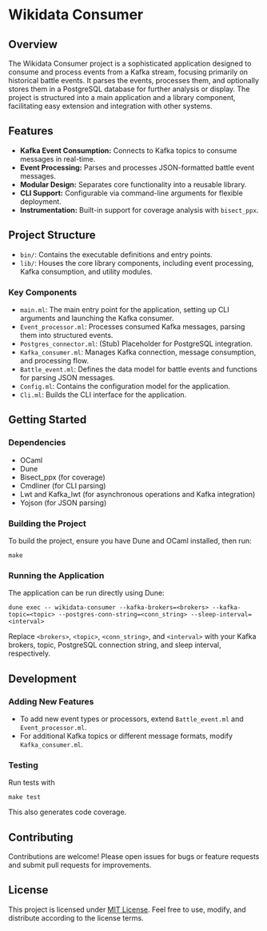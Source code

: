 # Wikidata Consumer

## Overview

The Wikidata Consumer project is a sophisticated application designed to consume and process events from a Kafka stream, focusing primarily on historical battle events. It parses the events, processes them, and optionally stores them in a PostgreSQL database for further analysis or display. The project is structured into a main application and a library component, facilitating easy extension and integration with other systems.

## Features

- **Kafka Event Consumption:** Connects to Kafka topics to consume messages in real-time.
- **Event Processing:** Parses and processes JSON-formatted battle event messages.
- **Modular Design:** Separates core functionality into a reusable library.
- **CLI Support:** Configurable via command-line arguments for flexible deployment.
- **Instrumentation:** Built-in support for coverage analysis with `bisect_ppx`.

## Project Structure

- `bin/`: Contains the executable definitions and entry points.
- `lib/`: Houses the core library components, including event processing, Kafka consumption, and utility modules.

### Key Components

- `main.ml`: The main entry point for the application, setting up CLI arguments and launching the Kafka consumer.
- `Event_processor.ml`: Processes consumed Kafka messages, parsing them into structured events.
- `Postgres_connector.ml`: (Stub) Placeholder for PostgreSQL integration.
- `Kafka_consumer.ml`: Manages Kafka connection, message consumption, and processing flow.
- `Battle_event.ml`: Defines the data model for battle events and functions for parsing JSON messages.
- `Config.ml`: Contains the configuration model for the application.
- `Cli.ml`: Builds the CLI interface for the application.

## Getting Started

### Dependencies
- OCaml
- Dune
- Bisect_ppx (for coverage)
- Cmdliner (for CLI parsing)
- Lwt and Kafka_lwt (for asynchronous operations and Kafka integration)
- Yojson (for JSON parsing)

### Building the Project

To build the project, ensure you have Dune and OCaml installed, then run:

```
make
```

### Running the Application

The application can be run directly using Dune:

```
dune exec -- wikidata-consumer --kafka-brokers=<brokers> --kafka-topic=<topic> --postgres-conn-string=<conn_string> --sleep-interval=<interval>
```

Replace `<brokers>`, `<topic>`, `<conn_string>`, and `<interval>` with your Kafka brokers, topic, PostgreSQL connection string, and sleep interval, respectively.

## Development
### Adding New Features

- To add new event types or processors, extend `Battle_event.ml` and `Event_processor.ml`.
- For additional Kafka topics or different message formats, modify `Kafka_consumer.ml`.

### Testing

Run tests with

```
make test
```

This also generates code coverage.

## Contributing

Contributions are welcome! Please open issues for bugs or feature requests and submit pull requests for improvements.

## License
This project is licensed under [MIT License](LICENSE). Feel free to use, modify, and distribute according to the license terms.
